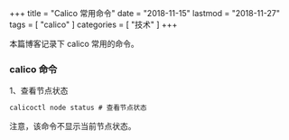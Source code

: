+++
title = "Calico 常用命令"
date = "2018-11-15"
lastmod = "2018-11-27"
tags = [
    "calico"
]
categories = [
    "技术"
]
+++

本篇博客记录下 calico 常用的命令。

<!--more-->

### calico 命令

1、查看节点状态
```markdown
calicoctl node status # 查看节点状态 
```
注意，该命令不显示当前节点状态。
